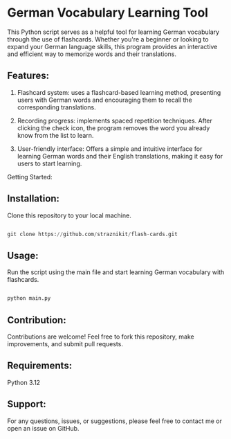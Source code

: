 # German Vocabulary Learning Tool
This Python script serves as a helpful tool for learning German vocabulary through the use of flashcards. Whether you're a beginner or looking to expand your German language skills, this program provides an interactive and efficient way to memorize words and their translations.

## Features:
1. Flashcard system: uses a flashcard-based learning method, presenting users with German words and encouraging them to recall the corresponding translations.

2. Recording progress: implements spaced repetition techniques. After clicking the check icon, the program removes the word you already know from the list to learn.

3. User-friendly interface: Offers a simple and intuitive interface for learning German words and their English translations, making it easy for users to start learning.

Getting Started:
## Installation:
Clone this repository to your local machine.

```python

git clone https://github.com/straznikit/flash-cards.git

```

## Usage: 
Run the script using the main file and start learning German vocabulary with flashcards.

```python

python main.py

```

## Contribution: 
Contributions are welcome! Feel free to fork this repository, make improvements, and submit pull requests.

## Requirements:
Python 3.12

## Support:
For any questions, issues, or suggestions, please feel free to contact me or open an issue on GitHub.
